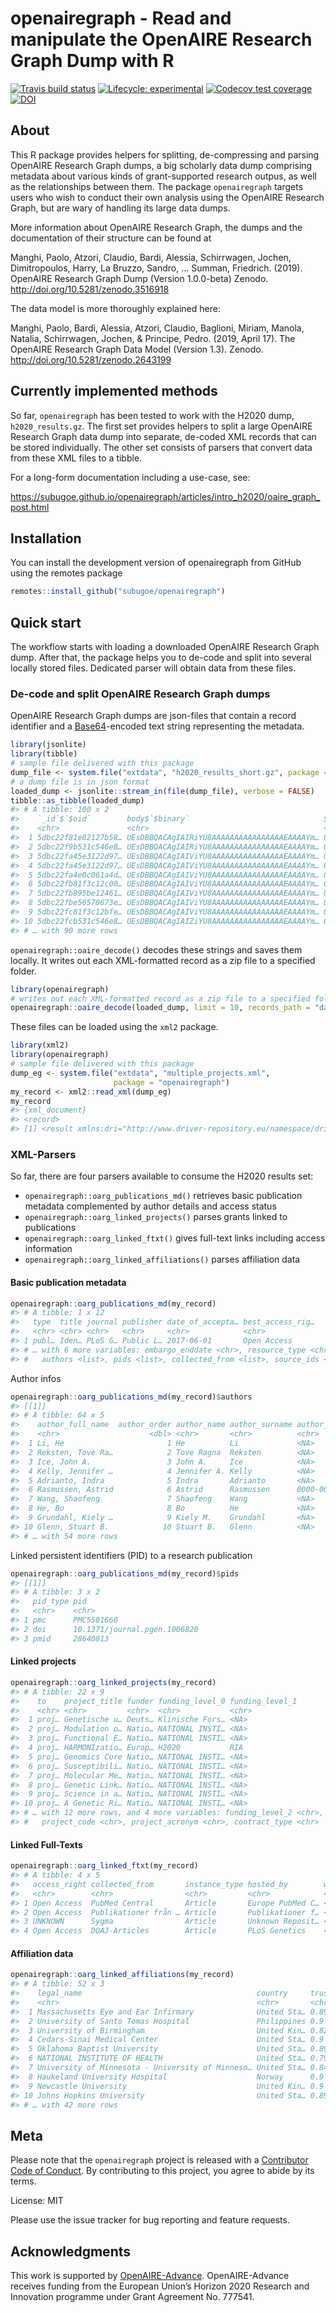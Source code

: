 
<!-- README.md is generated from README.Rmd. Please edit that file -->

# openairegraph - Read and manipulate the OpenAIRE Research Graph Dump with R

<!-- badges: start -->

[![Travis build
status](https://travis-ci.org/subugoe/openairegraph.svg?branch=master)](https://travis-ci.org/subugoe/openairegraph)
[![Lifecycle:
experimental](https://img.shields.io/badge/lifecycle-experimental-orange.svg)](https://www.tidyverse.org/lifecycle/#experimental)
[![Codecov test
coverage](https://codecov.io/gh/subugoe/openairegraph/branch/master/graph/badge.svg)](https://codecov.io/gh/subugoe/openairegraph?branch=master)
[![DOI](https://zenodo.org/badge/DOI/10.5281/zenodo.3744651.svg)](https://doi.org/10.5281/zenodo.3744651)

<!-- badges: end -->

## About

This R package provides helpers for splitting, de-compressing and
parsing OpenAIRE Research Graph dumps, a big scholarly data dump
comprising metadata about various kinds of grant-supported research
outpus, as well as the relationships between them. The package
`openairegraph` targets users who wish to conduct their own analysis
using the OpenAIRE Research Graph, but are wary of handling its large
data dumps.

More information about OpenAIRE Research Graph, the dumps and the
documentation of their structure can be found at

Manghi, Paolo, Atzori, Claudio, Bardi, Alessia, Schirrwagen, Jochen,
Dimitropoulos, Harry, La Bruzzo, Sandro, … Summan, Friedrich. (2019).
OpenAIRE Research Graph Dump (Version 1.0.0-beta) Zenodo.
<http://doi.org/10.5281/zenodo.3516918>

The data model is more thoroughly explained here:

Manghi, Paolo, Bardi, Alessia, Atzori, Claudio, Baglioni, Miriam,
Manola, Natalia, Schirrwagen, Jochen, & Principe, Pedro. (2019, April
17). The OpenAIRE Research Graph Data Model (Version 1.3). Zenodo.
<http://doi.org/10.5281/zenodo.2643199>

## Currently implemented methods

So far, `openairegraph` has been tested to work with the H2020 dump,
`h2020_results.gz`. The first set provides helpers to split a large
OpenAIRE Research Graph data dump into separate, de-coded XML records
that can be stored individually. The other set consists of parsers that
convert data from these XML files to a tibble.

For a long-form documentation including a use-case, see:

<https://subugoe.github.io/openairegraph/articles/intro_h2020/oaire_graph_post.html>

## Installation

You can install the development version of openairegraph from GitHub
using the remotes package

``` r
remotes::install_github("subugoe/openairegraph")
```

## Quick start

The workflow starts with loading a downloaded OpenAIRE Research Graph
dump. After that, the package helps you to de-code and split into
several locally stored files. Dedicated parser will obtain data from
these files.

### De-code and split OpenAIRE Research Graph dumps

OpenAIRE Research Graph dumps are json-files that contain a record
identifier and a [Base64](https://en.wikipedia.org/wiki/Base64)-encoded
text string representing the metadata.

``` r
library(jsonlite)
library(tibble)
# sample file delivered with this package
dump_file <- system.file("extdata", "h2020_results_short.gz", package = "openairegraph")
# a dump file is in json format
loaded_dump <- jsonlite::stream_in(file(dump_file), verbose = FALSE)
tibble::as_tibble(loaded_dump)
#> # A tibble: 100 x 2
#>    `_id`$`$oid`        body$`$binary`                              $`$type`
#>    <chr>               <chr>                                       <chr>   
#>  1 5dbc22f81e82127b58… UEsDBBQACAgIAIRiYU8AAAAAAAAAAAAAAAAEAAAAYm… 00      
#>  2 5dbc22f9b531c546e8… UEsDBBQACAgIAIRiYU8AAAAAAAAAAAAAAAAEAAAAYm… 00      
#>  3 5dbc22fa45e3122d97… UEsDBBQACAgIAIViYU8AAAAAAAAAAAAAAAAEAAAAYm… 00      
#>  4 5dbc22fa45e3122d97… UEsDBBQACAgIAIViYU8AAAAAAAAAAAAAAAAEAAAAYm… 00      
#>  5 5dbc22fa4e0c061a4d… UEsDBBQACAgIAIViYU8AAAAAAAAAAAAAAAAEAAAAYm… 00      
#>  6 5dbc22fb81f3c12c00… UEsDBBQACAgIAIViYU8AAAAAAAAAAAAAAAAEAAAAYm… 00      
#>  7 5dbc22fb895be12461… UEsDBBQACAgIAIViYU8AAAAAAAAAAAAAAAAEAAAAYm… 00      
#>  8 5dbc22fbe56570673e… UEsDBBQACAgIAIViYU8AAAAAAAAAAAAAAAAEAAAAYm… 00      
#>  9 5dbc22fc81f3c12bfe… UEsDBBQACAgIAIViYU8AAAAAAAAAAAAAAAAEAAAAYm… 00      
#> 10 5dbc22fcb531c546e8… UEsDBBQACAgIAIZiYU8AAAAAAAAAAAAAAAAEAAAAYm… 00      
#> # … with 90 more rows
```

`openairegraph::oaire_decode()` decodes these strings and saves them
locally. It writes out each XML-formatted record as a zip file to a
specified folder.

``` r
library(openairegraph)
# writes out each XML-formatted record as a zip file to a specified folder
openairegraph::oaire_decode(loaded_dump, limit = 10, records_path = "data/")
```

These files can be loaded using the `xml2` package.

``` r
library(xml2)
library(openairegraph)
# sample file delivered with this package
dump_eg <- system.file("extdata", "multiple_projects.xml", 
                       package = "openairegraph")
my_record <- xml2::read_xml(dump_eg)
my_record
#> {xml_document}
#> <record>
#> [1] <result xmlns:dri="http://www.driver-repository.eu/namespace/dri" xm ...
```

### XML-Parsers

So far, there are four parsers available to consume the H2020 results
set:

  - `openairegraph::oarg_publications_md()` retrieves basic publication
    metadata complemented by author details and access status
  - `openairegraph::oarg_linked_projects()` parses grants linked to
    publications
  - `openairegraph::oarg_linked_ftxt()` gives full-text links including
    access information
  - `openairegraph::oarg_linked_affiliations()` parses affiliation data

#### Basic publication metadata

``` r
openairegraph::oarg_publications_md(my_record)
#> # A tibble: 1 x 12
#>   type  title journal publisher date_of_accepta… best_access_rig…
#>   <chr> <chr> <chr>   <chr>     <chr>            <chr>           
#> 1 publ… Iden… PLoS G… Public L… 2017-06-01       Open Access     
#> # … with 6 more variables: embargo_enddate <chr>, resource_type <chr>,
#> #   authors <list>, pids <list>, collected_from <list>, source_ids <list>
```

Author infos

``` r
openairegraph::oarg_publications_md(my_record)$authors
#> [[1]]
#> # A tibble: 64 x 5
#>    author_full_name  author_order author_name author_surname author_orcid  
#>    <chr>                    <dbl> <chr>       <chr>          <chr>         
#>  1 Li, He                       1 He          Li             <NA>          
#>  2 Reksten, Tove Ra…            2 Tove Ragna  Reksten        <NA>          
#>  3 Ice, John A.                 3 John A.     Ice            <NA>          
#>  4 Kelly, Jennifer …            4 Jennifer A. Kelly          <NA>          
#>  5 Adrianto, Indra              5 Indra       Adrianto       <NA>          
#>  6 Rasmussen, Astrid            6 Astrid      Rasmussen      0000-0001-774…
#>  7 Wang, Shaofeng               7 Shaofeng    Wang           <NA>          
#>  8 He, Bo                       8 Bo          He             <NA>          
#>  9 Grundahl, Kiely …            9 Kiely M.    Grundahl       <NA>          
#> 10 Glenn, Stuart B.            10 Stuart B.   Glenn          <NA>          
#> # … with 54 more rows
```

Linked persistent identifiers (PID) to a research publication

``` r
openairegraph::oarg_publications_md(my_record)$pids
#> [[1]]
#> # A tibble: 3 x 2
#>   pid_type pid                         
#>   <chr>    <chr>                       
#> 1 pmc      PMC5501660                  
#> 2 doi      10.1371/journal.pgen.1006820
#> 3 pmid     28640813
```

#### Linked projects

``` r
openairegraph::oarg_linked_projects(my_record)
#> # A tibble: 22 x 9
#>    to    project_title funder funding_level_0 funding_level_1
#>    <chr> <chr>         <chr>  <chr>           <chr>          
#>  1 proj… Genetische u… Deuts… Klinische Fors… <NA>           
#>  2 proj… Modulation o… Natio… NATIONAL INSTI… <NA>           
#>  3 proj… Functional E… Natio… NATIONAL INSTI… <NA>           
#>  4 proj… HARMONIzatio… Europ… H2020           RIA            
#>  5 proj… Genomics Core Natio… NATIONAL INSTI… <NA>           
#>  6 proj… Susceptibili… Natio… NATIONAL INSTI… <NA>           
#>  7 proj… Molecular Me… Natio… NATIONAL INSTI… <NA>           
#>  8 proj… Genetic Link… Natio… NATIONAL INSTI… <NA>           
#>  9 proj… Science in a… Natio… NATIONAL INSTI… <NA>           
#> 10 proj… A Genetic Ri… Natio… NATIONAL INSTI… <NA>           
#> # … with 12 more rows, and 4 more variables: funding_level_2 <chr>,
#> #   project_code <chr>, project_acronym <chr>, contract_type <chr>
```

#### Linked Full-Texts

``` r
openairegraph::oarg_linked_ftxt(my_record)
#> # A tibble: 4 x 5
#>   access_right collected_from       instance_type hosted_by        web_urls
#>   <chr>        <chr>                <chr>         <chr>            <list>  
#> 1 Open Access  PubMed Central       Article       Europe PubMed C… <chr [1…
#> 2 Open Access  Publikationer från … Article       Publikationer f… <chr [1…
#> 3 UNKNOWN      Sygma                Article       Unknown Reposit… <chr [1…
#> 4 Open Access  DOAJ-Articles        Article       PLoS Genetics    <chr [3…
```

#### Affiliation data

``` r
openairegraph::oarg_linked_affiliations(my_record)
#> # A tibble: 52 x 3
#>    legal_name                                       country     trust_score
#>    <chr>                                            <chr>       <chr>      
#>  1 Massachusetts Eye and Ear Infirmary              United Sta… 0.8996     
#>  2 University of Santo Tomas Hospital               Philippines 0.9        
#>  3 University of Birmingham                         United Kin… 0.8244     
#>  4 Cedars-Sinai Medical Center                      United Sta… 0.9        
#>  5 Oklahoma Baptist University                      United Sta… 0.8998     
#>  6 NATIONAL INSTITUTE OF HEALTH                     United Sta… 0.7938     
#>  7 University of Minnesota - University of Minneso… United Sta… 0.8433     
#>  8 Haukeland University Hospital                    Norway      0.9        
#>  9 Newcastle University                             United Kin… 0.9        
#> 10 Johns Hopkins University                         United Sta… 0.8998     
#> # … with 42 more rows
```

## Meta

Please note that the `openairegraph` project is released with a
[Contributor Code of Conduct](CODE_OF_CONDUCT.md). By contributing to
this project, you agree to abide by its terms.

License: MIT

Please use the issue tracker for bug reporting and feature requests.

## Acknowledgments

This work is supported by [OpenAIRE-Advance](https://www.openaire.eu/).
OpenAIRE-Advance receives funding from the European Union’s Horizon 2020
Research and Innovation programme under Grant Agreement No. 777541.
